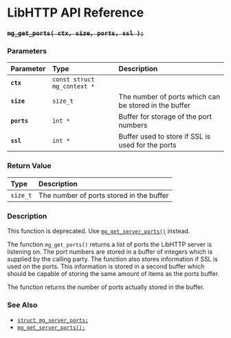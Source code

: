 # LibHTTP API Reference

### ~~`mg_get_ports( ctx, size, ports, ssl );`~~

### Parameters

| Parameter | Type | Description |
| :--- | :--- | :--- |
|**`ctx`**|`const struct mg_context *`||
|**`size`**|`size_t`|The number of ports which can be stored in the buffer|
|**`ports`**|`int *`|Buffer for storage of the port numbers|
|**`ssl`**|`int *`|Buffer used to store if SSL is used for the ports|

### Return Value

| Type | Description |
| :--- | :--- |
|`size_t`|The number of ports stored in the buffer|

### Description

This function is deprecated. Use [`mg_get_server_ports()`](mg_get_server_ports.md) instead.

The function `mg_get_ports()` returns a list of ports the LibHTTP server is listening on. The port numbers are stored in a buffer of integers which is supplied by the calling party. The function also stores information if SSL is used on the ports. This information is stored in a second buffer which should be capable of storing the same amount of items as the ports buffer.

The function returns the number of ports actually stored in the buffer.

### See Also

* [`struct mg_server_ports;`](mg_server_ports.md)
* [`mg_get_server_ports();`](mg_get_server_ports.md)
